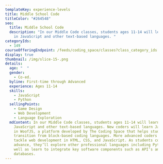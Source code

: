 ```yaml
---
templateKey: experience-levels
title: Middle School Code
titleColor: "#264548"
seo:
  title: Middle School Code
  description: "In our Middle Code classes, students ages 11-14 will learn to code
    in JavaScript and other text-based languages. "
categoryIds:
  - 149
courseOfferingEndpoint: /feeds/coding_space/classes?class_category_ids[]=149
display: true
thumbnail: /img/slice-15-.png
details:
  age: "  "
  gender:
    - Co-ed.
  byline: First-time through Advanced
  experience: Ages 11-14
  skills:
    - JavaScript
    - Python
  sellingPoints:
    - Game Design
    - Web Development
    - Language Exploration
  mdContent: In our Middle Code classes, students ages 11-14 will learn to code in
    JavaScript and other text-based languages. New coders will learn JavaScript
    in WoofJS, a platform developed by The Coding Space that helps students
    transition from block-based coding languages. More advanced coders will
    tackle web development in HTML, CSS, and JavaScript. As students continue to
    advance, they’ll explore other professional languages including Python as
    well as learn to integrate key software components such as API’s and
    databases.
---
```


